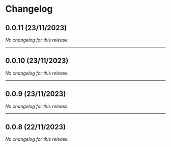 # Changelog

## 0.0.11 (23/11/2023)
*No changelog for this release.*

---

## 0.0.10 (23/11/2023)
*No changelog for this release.*

---

## 0.0.9 (23/11/2023)
*No changelog for this release.*

---

## 0.0.8 (22/11/2023)
*No changelog for this release.*
